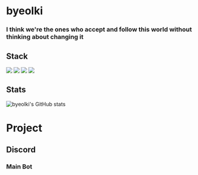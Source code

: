 
# byeolki

### I think we're the ones who accept and follow this world without thinking about changing it<br/>

## Stack
<img src="https://img.shields.io/badge/python-4374D9?style=for-the-badge&logo=python&logoColor=white"> <img src="https://img.shields.io/badge/sqlite3-4374D?style=for-the-badge&logo=sqlite&logoColor=white"> <img src="https://img.shields.io/badge/html5-FFCA28?style=for-the-badge&logo=html5&logoColor=white"> <img src="https://img.shields.io/badge/css-FFCA28?style=for-the-badge&logo=css3&logoColor=white">
## Stats
![byeolki's GitHub stats](https://github-readme-stats.vercel.app/api?username=byeolki&count_private=true&theme=radical)

# Project
## Discord
### Main Bot
